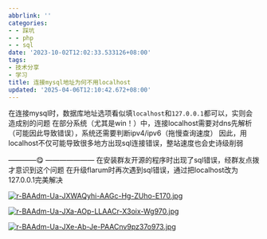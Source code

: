 ```yaml
---
abbrlink: ''
categories:
- - 踩坑
- - php
- - sql
date: '2023-10-02T12:02:33.533126+08:00'
tags:
- 技术分享
- 学习
title: 连接mysql地址为何不用localhost
updated: '2025-04-06T12:10:42.672+08:00'
---
```

在连接mysql时，数据库地址选项看似填`localhost`和`127.0.0.1`都可以，实则会造成别的问题
在部分系统（尤其是win！）中，连接localhost需要对dns先解析（可能因此导致错误），系统还需要判断ipv4/ipv6（拖慢查询速度）
因此，用localhost不仅可能导致很多地方出现sql连接错误，整站速度也会史诗级削弱

————😋 ———————
在安装群友开源的程序时出现了sql错误，经群友点拨才意识到这个问题
在升级flarum时再次遇到sql错误，通过把localhost改为127.0.0.1完美解决

[![r-BAAdm-Ua-JXWAQyhi-AAGc-Hg-ZUho-E170.jpg](https://i.postimg.cc/65BpPbms/r-BAAdm-Ua-JXWAQyhi-AAGc-Hg-ZUho-E170.jpg)](https://postimg.cc/py1vhCvk)

[![r-BAAdm-Ua-JXa-AOp-LLAACr-X3oix-Wg970.jpg](https://i.postimg.cc/T342pdYG/r-BAAdm-Ua-JXa-AOp-LLAACr-X3oix-Wg970.jpg)](https://postimg.cc/sM5CLRh0)

[![r-BAAdm-Ua-JXe-Ab-Je-PAACnv9pz37o973.jpg](https://i.postimg.cc/5ybbZjp5/r-BAAdm-Ua-JXe-Ab-Je-PAACnv9pz37o973.jpg)](https://postimg.cc/1nCkFmk4)
